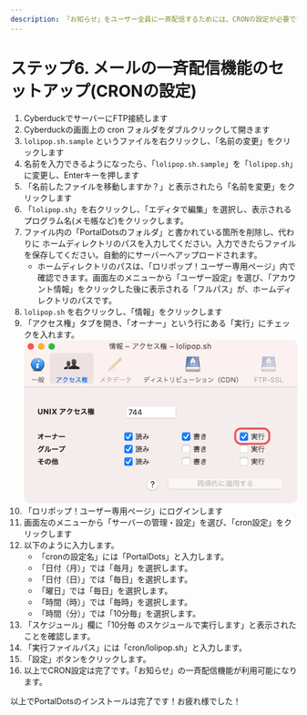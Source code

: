 ```yaml
---
description: 「お知らせ」をユーザー全員に一斉配信するためには、CRONの設定が必要です。
---
```


# ステップ6. メールの一斉配信機能のセットアップ(CRONの設定)

1. CyberduckでサーバーにFTP接続します
2. Cyberduckの画面上の cron フォルダをダブルクリックして開きます
3. `lolipop.sh.sample` というファイルを右クリックし、「名前の変更」をクリックします
4. 名前を入力できるようになったら、「`lolipop.sh.sample`」を「`lolipop.sh`」に変更し、Enterキーを押します
5. 「名前したファイルを移動しますか？」と表示されたら「名前を変更」をクリックします
6. 「`lolipop.sh`」を右クリックし、「エディタで編集」を選択し、表示されるプログラム名(メモ帳など)をクリックします。
7. ファイル内の「PortalDotsのフォルダ」と書かれている箇所を削除し、代わりに ホームディレクトリのパスを入力してください。入力できたらファイルを保存してください。自動的にサーバーへアップロードされます。
    * ホームディレクトリのパスは、「ロリポップ！ユーザー専用ページ」内で確認できます。画面左のメニューから「ユーザー設定」を選び、「アカウント情報」をクリックした後に表示される「フルパス」が、ホームディレクトリのパスです。
8. `lolipop.sh` を右クリックし、「情報」をクリックします
9. 「アクセス権」タブを開き、「オーナー」という行にある「実行」にチェックを入れます。\
   ![](<../../../.gitbook/assets/image (13).png>)
10. 「ロリポップ！ユーザー専用ページ」にログインします
11. 画面左のメニューから「サーバーの管理・設定」を選び、「cron設定」をクリックします
12. 以下のように入力します。
    * 「cronの設定名」には「PortalDots」と入力します。
    * 「日付（月）」では「毎月」を選択します。
    * 「日付（日）」では「毎日」を選択します。
    * 「曜日」では「毎日」を選択します。
    * 「時間（時）」では「毎時」を選択します。
    * 「時間（分）」では「10分毎」を選択します。
13. 「スケジュール」欄に「10分毎 のスケジュールで実行します」と表示されたことを確認します。
14. 「実行ファイルパス」には「cron/lolipop.sh」と入力します。
15. 「設定」ボタンをクリックします。
16. 以上でCRON設定は完了です。「お知らせ」の一斉配信機能が利用可能になります。

以上でPortalDotsのインストールは完了です！お疲れ様でした！
